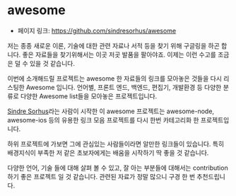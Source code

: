 # awesome

- 페이지 링크: https://github.com/sindresorhus/awesome

저는 종종 새로운 이론, 기술에 대한 관련 자료나 서적 등을 찾기 위해 구글링을 하곤 합니다. 좋은 자료들을 찾기위해서는 이곳 저곳 발품을 팔아야죠. 이제는 이런 수고를 조금은 덜 수 있을 것 같습니다.

이번에 소개해드릴 프로젝트는 awesome 한 자료들의 링크를 모아놓은 것들을 다시 리스팅한 Awesome 입니다. 언어별, 프론트 엔드, 백엔드, 편집기, 개발환경 등 다양한 분류로 다양한 Awesome list들을 모아놓은 프로젝트입니다.

[Sindre Sorhus](https://github.com/sindresorhus)라는 사람이 시작한 이 awesome 프로젝트는 awesome-node, awesome-ios 등의 유용한 링크 모음 프로젝트를 다시 한번 카테고리화 한 프로젝트입니다.

하위 프로젝트에 가보면 그에 관심있는 사람들이라면 알만한 링크들이 있습니다. 특히 배경지식이 부족한 저 같은 초보자에게는 배움을 시작하기 딱 좋을 것 같습니다.

다양한 언어, 기술 들에 대해 살펴 볼 수 있고, 잘 아는 부분들에 대해서는 contribution하기 좋은 프로젝트 일 것 같습니다. 관련된 자료가 정말 많으니 구경 한 번 추천드립니다.